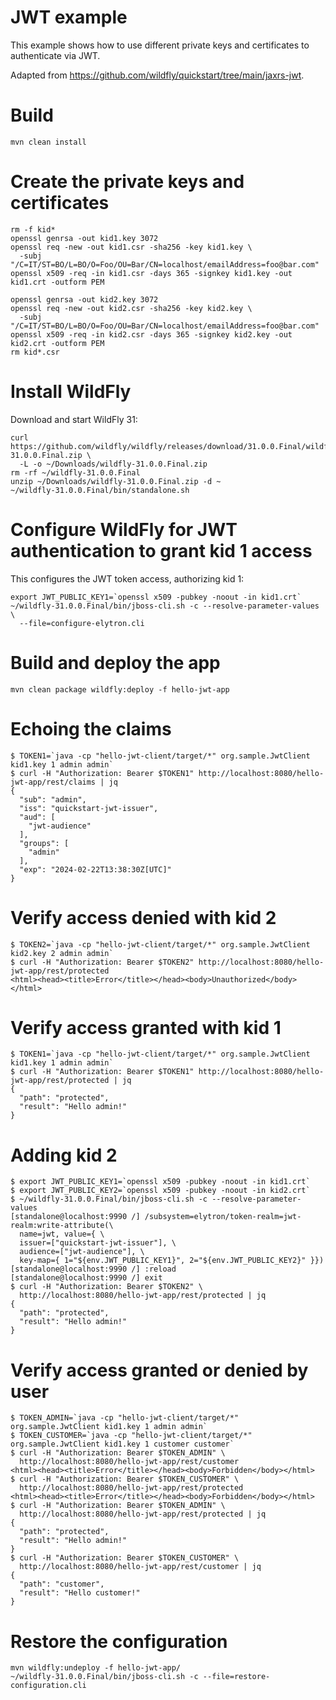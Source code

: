 JWT example
===

This example shows how to use different private keys and certificates to
authenticate via JWT.

Adapted from <https://github.com/wildfly/quickstart/tree/main/jaxrs-jwt>.

# Build

```shell
mvn clean install
```

# Create the private keys and certificates

```shell
rm -f kid*
openssl genrsa -out kid1.key 3072
openssl req -new -out kid1.csr -sha256 -key kid1.key \
  -subj "/C=IT/ST=BO/L=BO/O=Foo/OU=Bar/CN=localhost/emailAddress=foo@bar.com"
openssl x509 -req -in kid1.csr -days 365 -signkey kid1.key -out kid1.crt -outform PEM

openssl genrsa -out kid2.key 3072
openssl req -new -out kid2.csr -sha256 -key kid2.key \
  -subj "/C=IT/ST=BO/L=BO/O=Foo/OU=Bar/CN=localhost/emailAddress=foo@bar.com"
openssl x509 -req -in kid2.csr -days 365 -signkey kid2.key -out kid2.crt -outform PEM
rm kid*.csr
```

# Install WildFly

Download and start WildFly 31:

```shell
curl https://github.com/wildfly/wildfly/releases/download/31.0.0.Final/wildfly-31.0.0.Final.zip \
  -L -o ~/Downloads/wildfly-31.0.0.Final.zip
rm -rf ~/wildfly-31.0.0.Final
unzip ~/Downloads/wildfly-31.0.0.Final.zip -d ~
~/wildfly-31.0.0.Final/bin/standalone.sh
```

# Configure WildFly for JWT authentication to grant kid 1 access

This configures the JWT token access, authorizing kid 1:

```shell
export JWT_PUBLIC_KEY1=`openssl x509 -pubkey -noout -in kid1.crt`
~/wildfly-31.0.0.Final/bin/jboss-cli.sh -c --resolve-parameter-values \
  --file=configure-elytron.cli
```

# Build and deploy the app

```shell
mvn clean package wildfly:deploy -f hello-jwt-app
```

# Echoing the claims

```shell
$ TOKEN1=`java -cp "hello-jwt-client/target/*" org.sample.JwtClient kid1.key 1 admin admin`
$ curl -H "Authorization: Bearer $TOKEN1" http://localhost:8080/hello-jwt-app/rest/claims | jq
{
  "sub": "admin",
  "iss": "quickstart-jwt-issuer",
  "aud": [
    "jwt-audience"
  ],
  "groups": [
    "admin"
  ],
  "exp": "2024-02-22T13:38:30Z[UTC]"
}
```

# Verify access denied with kid 2

```shell
$ TOKEN2=`java -cp "hello-jwt-client/target/*" org.sample.JwtClient kid2.key 2 admin admin`
$ curl -H "Authorization: Bearer $TOKEN2" http://localhost:8080/hello-jwt-app/rest/protected
<html><head><title>Error</title></head><body>Unauthorized</body></html>
```

# Verify access granted with kid 1

```shell
$ TOKEN1=`java -cp "hello-jwt-client/target/*" org.sample.JwtClient kid1.key 1 admin admin`
$ curl -H "Authorization: Bearer $TOKEN1" http://localhost:8080/hello-jwt-app/rest/protected | jq
{
  "path": "protected",
  "result": "Hello admin!"
}
```

# Adding kid 2

```shell
$ export JWT_PUBLIC_KEY1=`openssl x509 -pubkey -noout -in kid1.crt`
$ export JWT_PUBLIC_KEY2=`openssl x509 -pubkey -noout -in kid2.crt`
$ ~/wildfly-31.0.0.Final/bin/jboss-cli.sh -c --resolve-parameter-values
[standalone@localhost:9990 /] /subsystem=elytron/token-realm=jwt-realm:write-attribute(\
  name=jwt, value={ \
  issuer=["quickstart-jwt-issuer"], \
  audience=["jwt-audience"], \
  key-map={ 1="${env.JWT_PUBLIC_KEY1}", 2="${env.JWT_PUBLIC_KEY2}" }})
[standalone@localhost:9990 /] :reload
[standalone@localhost:9990 /] exit
$ curl -H "Authorization: Bearer $TOKEN2" \
  http://localhost:8080/hello-jwt-app/rest/protected | jq
{
  "path": "protected",
  "result": "Hello admin!"
}
```

# Verify access granted or denied by user

```shell
$ TOKEN_ADMIN=`java -cp "hello-jwt-client/target/*" org.sample.JwtClient kid1.key 1 admin admin`
$ TOKEN_CUSTOMER=`java -cp "hello-jwt-client/target/*" org.sample.JwtClient kid1.key 1 customer customer`
$ curl -H "Authorization: Bearer $TOKEN_ADMIN" \
  http://localhost:8080/hello-jwt-app/rest/customer
<html><head><title>Error</title></head><body>Forbidden</body></html>
$ curl -H "Authorization: Bearer $TOKEN_CUSTOMER" \
  http://localhost:8080/hello-jwt-app/rest/protected
<html><head><title>Error</title></head><body>Forbidden</body></html>
$ curl -H "Authorization: Bearer $TOKEN_ADMIN" \
  http://localhost:8080/hello-jwt-app/rest/protected | jq
{
  "path": "protected",
  "result": "Hello admin!"
}
$ curl -H "Authorization: Bearer $TOKEN_CUSTOMER" \
  http://localhost:8080/hello-jwt-app/rest/customer | jq
{
  "path": "customer",
  "result": "Hello customer!"
}
```

# Restore the configuration

```shell
mvn wildfly:undeploy -f hello-jwt-app/
~/wildfly-31.0.0.Final/bin/jboss-cli.sh -c --file=restore-configuration.cli
```
